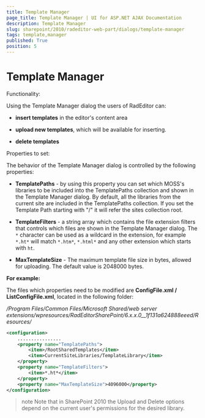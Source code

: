 ```yaml
---
title: Template Manager
page_title: Template Manager | UI for ASP.NET AJAX Documentation
description: Template Manager
slug: sharepoint/2010/radeditor-web-part/dialogs/template-manager
tags: template,manager
published: True
position: 5
---
```


# Template Manager

Functionality:

Using the Template Manager dialog the users of RadEditor can:

* **insert templates** in the editor's content area

* **upload new templates**, which will be available for inserting.

* **delete templates**

Properties to set: 

The behavior of the Template Manager dialog is controlled by the following properties:

* **TemplatePaths** - by using this property you can set which MOSS's libraries to be included into the TemplatePaths collection and shown in the Template Manager dialog. By default, all the libraries from the current site are included in the TemplatePaths collection. If you set the Template Path starting with "/" it will refer the sites collection root.

* **TemplateFilters** - a string array which contains the file extension filters that controls which files are shown in the Template Manager dialog. The `*` character can be used as a wildcard in the extension, for example `*.ht*` will match `*.htm*`, `*.html*` and any other extension which starts with `ht`.

* **MaxTemplateSize** - The maximum template file size in bytes, allowed for uploading. The default value is 2048000 bytes.

**For example:**

The files which properties need to be modified are **ConfigFile.xml / ListConfigFile.xml**, located in the following folder:

_/Program Files/Common Files/Microsoft Shared/web server extensions/wpresources/RadEditorSharePoint/6.x.x.0__1f131a624888eeed/Resources/_

````XML
<configuration>
    ................
    <property name="TemplatePaths">
        <item>/RootSharedTemplates</item>
        <item>CurrentSiteLibraries/TemplateLibrary</item>
    </property>
    <property name="TemplateFilters">
        <item>*.ht*</item>
    </property>
    <property name="MaxTemplateSize">4096000</property>
</configuration>
````

>note Note that in SharePoint 2010 the Upload and Delete options depend on the current user's permissions for the desired library.

